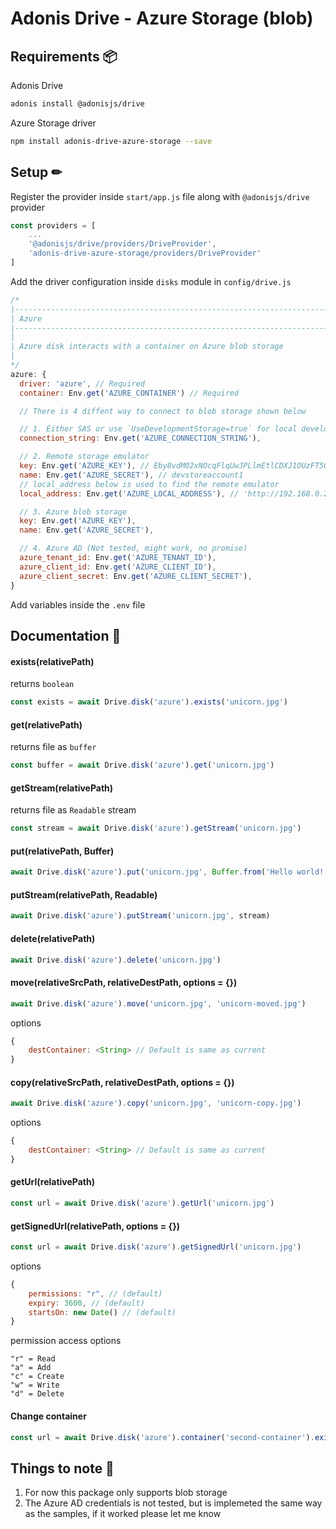 # Adonis Drive - Azure Storage (blob)

## Requirements 📦
Adonis Drive
```sh
adonis install @adonisjs/drive
````

Azure Storage driver
```sh
npm install adonis-drive-azure-storage --save
```

## Setup ✏
Register the provider inside `start/app.js` file along with `@adonisjs/drive` provider
```javascript
const providers = [
    ...
    '@adonisjs/drive/providers/DriveProvider',
    'adonis-drive-azure-storage/providers/DriveProvider'
]
```

Add the driver configuration inside `disks` module in `config/drive.js`

```javascript
/*
|--------------------------------------------------------------------------
| Azure
|--------------------------------------------------------------------------
|
| Azure disk interacts with a container on Azure blob storage
|
*/
azure: {
  driver: 'azure', // Required
  container: Env.get('AZURE_CONTAINER') // Required

  // There is 4 diffent way to connect to blob storage shown below

  // 1. Either SAS or use `UseDevelopmentStorage=true` for local development
  connection_string: Env.get('AZURE_CONNECTION_STRING'),

  // 2. Remote storage emulator
  key: Env.get('AZURE_KEY'), // Eby8vdM02xNOcqFlqUwJPLlmEtlCDXJ1OUzFT50uSRZ6IFsuFq2UVErCz4I6tq/K1SZFPTOtr/KBHBeksoGMGw==
  name: Env.get('AZURE_SECRET'), // devstoreaccount1
  // local_address below is used to find the remote emulator
  local_address: Env.get('AZURE_LOCAL_ADDRESS'), // 'http://192.168.0.2:10000/devstoreaccount1'

  // 3. Azure blob storage
  key: Env.get('AZURE_KEY'),
  name: Env.get('AZURE_SECRET'),

  // 4. Azure AD (Not tested, might work, no promise)
  azure_tenant_id: Env.get('AZURE_TENANT_ID'),
  azure_client_id: Env.get('AZURE_CLIENT_ID'),
  azure_client_secret: Env.get('AZURE_CLIENT_SECRET'),
}
```

Add variables inside the `.env` file

## Documentation 📝

#### exists(relativePath)
returns `boolean`
```javascript
const exists = await Drive.disk('azure').exists('unicorn.jpg')
```

#### get(relativePath)
returns file as `buffer`
```javascript
const buffer = await Drive.disk('azure').get('unicorn.jpg')
```

#### getStream(relativePath)
returns file as `Readable` stream
```javascript
const stream = await Drive.disk('azure').getStream('unicorn.jpg')
```

#### put(relativePath, Buffer)
```javascript
await Drive.disk('azure').put('unicorn.jpg', Buffer.from('Hello world!'))
```

#### putStream(relativePath, Readable)
```javascript
await Drive.disk('azure').putStream('unicorn.jpg', stream)
```

#### delete(relativePath)
```javascript
await Drive.disk('azure').delete('unicorn.jpg')
```

#### move(relativeSrcPath, relativeDestPath, options = {})
```javascript
await Drive.disk('azure').move('unicorn.jpg', 'unicorn-moved.jpg')
```
options
```javascript
{
    destContainer: <String> // Default is same as current
}
```

#### copy(relativeSrcPath, relativeDestPath, options = {})
```javascript
await Drive.disk('azure').copy('unicorn.jpg', 'unicorn-copy.jpg')
```
options
```javascript
{
    destContainer: <String> // Default is same as current
}
```

#### getUrl(relativePath)
```javascript
const url = await Drive.disk('azure').getUrl('unicorn.jpg')
```

#### getSignedUrl(relativePath, options = {})
```javascript
const url = await Drive.disk('azure').getSignedUrl('unicorn.jpg')
```
options
```javascript
{
    permissions: "r", // (default)
    expiry: 3600, // (default)
    startsOn: new Date() // (default)
}
```
permission access options
```
"r" = Read
"a" = Add
"c" = Create
"w" = Write
"d" = Delete
```

#### Change container
```javascript
const url = await Drive.disk('azure').container('second-container').exists('unicorn.jpg')
```

## Things to note 📒
1. For now this package only supports blob storage
2. The Azure AD credentials is not tested, but is implemeted the same way as the samples, if it worked please let me know
